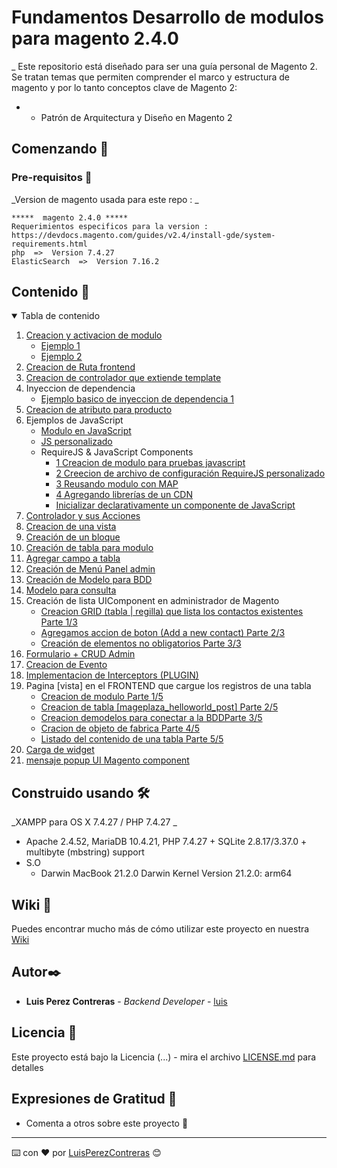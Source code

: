 
# Fundamentos Desarrollo de modulos para magento 2.4.0

_ Este repositorio está diseñado para ser una guía personal de Magento 2. 
  Se tratan temas que permiten comprender el marco y estructura de magento y por lo tanto conceptos clave de Magento 2:

 * - Patrón de Arquitectura y Diseño en Magento 2
 
## Comenzando 🚀

### Pre-requisitos  📌

_Version de magento usada para este repo : _

```
*****  magento 2.4.0 *****
Requerimientos especificos para la version : https://devdocs.magento.com/guides/v2.4/install-gde/system-requirements.html
php  =>  Version 7.4.27
ElasticSearch  =>  Version 7.16.2
```

## Contenido  📄
<details open>
   <summary id="contenido">Tabla de contenido</summary>
   <ol>
      <li>
         <a href="#about-the-project">Creacion y activacion de modulo</a>
         <ul>
            <li><a href="https://github.com/PerezContrerasLuis/magento240App/commit/38ff335bb31ba65677bd2bbd28fb65f704fa6612"> Ejemplo 1</a></li>
            <li><a href="https://github.com/PerezContrerasLuis/magento240App/commit/7c3a945a9b3590ee981a90d892adace1081a900c"> Ejemplo 2</a></li>
         </ul>
      </li>
      <li>
         <a href="https://github.com/PerezContrerasLuis/magento240App/commit/106a3619c2b301ed1528babfb099fd6aa9b59f34">Creacion de Ruta frontend</a>
      </li>
      <li>
         <a href="https://github.com/PerezContrerasLuis/magento240App/commit/da8493209e96b89db962971c9d39598762de4000">Creacion de controlador que extiende template</a>
      </li>
      <li>
         <a>Inyeccion de dependencia </a>
         <ul>
            <li><a href="https://github.com/PerezContrerasLuis/magento240App/commit/c0e784e4627b1228a40df8c739d9ecbe9c03712c">Ejemplo basico de inyeccion de dependencia 1</a></li>
         </ul>
      </li>
      <li>
         <a href="https://github.com/PerezContrerasLuis/magento240App/commit/a4d78d0f6d96922c2b5112a70b2d5f3872d1d4f1">Creacion de atributo para producto</a>
      </li>
      <li>
         <a>Ejemplos de JavaScript</a>
         <ul>
            <li><a href="https://github.com/PerezContrerasLuis/magento240App/commit/3569e158e39d1f41cd338f15adbae738d444d5be">Modulo en JavaScript</a></li>
            <li>
               <a href="https://github.com/PerezContrerasLuis/magento240App/commit/15c9d5953d11d14329781e2af3f52484d8091d21">JS personalizado</a>
            </li>
            <li>
               <a>RequireJS & JavaScript Components</a>
               <ul>
                  <li><a href="https://github.com/PerezContrerasLuis/magento240App/commit/36843423c82e42369226c2054a10e1b7808bd52f">1 Creacion de modulo para pruebas javascript</a></li>
                  <li><a href="https://github.com/PerezContrerasLuis/magento240App/commit/b13229683ed075a9df05ce96c2a0a429a01d91a0">2 Creecion de archivo de configuración RequireJS personalizado</a></li>
                  <li><a href="https://github.com/PerezContrerasLuis/magento240App/commit/f0940f6e200ba80381d5ed8e542170ec9e53a962">3 Reusando modulo con MAP</a></li>
                  <li><a href="https://github.com/PerezContrerasLuis/magento240App/commit/7a8e84cf1bf4f39a5b2627f3665fbe5b58dee134">4 Agregando librerías de un CDN</a></li>
                  <li><a href="https://github.com/PerezContrerasLuis/magento240App/commit/153b463dae7550029f7f8bfc182cd98781431362">Inicializar declarativamente un componente de JavaScript</a></li>
               </ul>
            </li>
         </ul>
      </li>
      <li>
         <a href="https://github.com/PerezContrerasLuis/magento240App/commit/f693d0c838a6d86dfc06aa7f9f74e30c4a3525ad">Controlador y sus Acciones</a>
      </li>
      <li>
         <a href="https://github.com/PerezContrerasLuis/magento240App/commit/45789fd18703c5aa685e462b826d3bb23c510bb9">Creacion de una vista</a>
      </li>
      <li>
         <a href="https://github.com/PerezContrerasLuis/magento240App/commit/c22174079194e8bd7bbf6d151591cadd7749d322">Creación de un bloque </a>
      </li>
      <li>
         <a href="https://github.com/PerezContrerasLuis/magento240App/commit/08703f00a7f69431fa44f7ab1e4c858c9e89dd34">Creación de tabla para modulo</a>
      </li>
      <li>
         <a href="https://github.com/PerezContrerasLuis/magento240App/commit/67e5801837326e56644c10ad75859bbaeba38568">Agregar campo a tabla</a>
      </li>
      <li>
         <a href="https://github.com/PerezContrerasLuis/magento240App/commit/b9456772264a442199410c44161efe1cd89c1eed">Creación de Menú Panel admin</a>
      </li>
      <li>
         <a href="https://github.com/PerezContrerasLuis/magento240App/commit/3bb22b19cd41a9dceff354c28a6f6732d8aed68e">Creación de Modelo para BDD</a>
      </li>
      <li>
         <a href="https://github.com/PerezContrerasLuis/magento240App/commit/82ac3a7773789e8d465d63c8ce5bc9cbf2fe23f9">Modelo para consulta</a>
      </li>
      <li>
         <a>Creación de lista UIComponent en administrador de Magento </a>
         <ul>
            <li><a href="https://github.com/PerezContrerasLuis/magento240App/commit/f00f26caa1b7af633a3a9a0c434ca399a5b29df2">Creacion GRID (tabla | regilla) que lista los contactos existentes Parte 1/3</a></li>
            <li><a href="https://github.com/PerezContrerasLuis/magento240App/commit/076501b017272fc7ddb83f825d73de63ad79a75b">Agregamos accion de boton (Add a new contact) Parte 2/3</a></li>
            <li><a href="https://github.com/PerezContrerasLuis/magento240App/commit/8a4b633da6fff1cef094059fc77a29cbe57aacc5">Creación de elementos no obligatorios Parte 3/3</a></li>
         </ul>
      </li>
      <li>
         <a href="https://github.com/PerezContrerasLuis/magento240App/commit/2d443beb73942cb39e2d111fffd9176a93137bbd">Formulario + CRUD Admin</a>
      </li>
      <li>
         <a href="https://github.com/PerezContrerasLuis/magento240App/commit/d0ead5339728cb2020ab70a70b570e07f5f5da16">Creacion de Evento</a>
      </li>
      <li>
         <a href="https://github.com/PerezContrerasLuis/magento240App/commit/01ff7b6a1e8e4975f3c891b81666147a1647b5ce">Implementacion de Interceptors (PLUGIN)</a>
      </li>
      <li>
         <a>Pagina [vista] en el FRONTEND que cargue los registros de una tabla</a>
         <ul>
            <li><a href="https://github.com/PerezContrerasLuis/magento240App/commit/16f8c38b770c34f4c47fa81adb58aa6fa764c6e9"> Creacion de modulo Parte 1/5</a></li>
            <li><a href="https://github.com/PerezContrerasLuis/magento240App/commit/6fdc2dbb6535c12b7281a15cef59751bf2fb39a1"> Creacion de tabla [mageplaza_helloworld_post] Parte 2/5</a></li>
            <li><a href="https://github.com/PerezContrerasLuis/magento240App/commit/f7663d90ac0fe8a2517b13b552122f2906b29b0b"> Creacion demodelos para conectar a la BDDParte 3/5</a></li>
            <li><a href="https://github.com/PerezContrerasLuis/magento240App/commit/7581e7b79251a33da1a99e67d0233ac4b617a1fa"> Cracion de objeto de fabrica Parte 4/5</a></li>
            <li><a href="https://github.com/PerezContrerasLuis/magento240App/commit/b019792e6f9b5597c288dd9eed69ef04807c3c1d"> Listado del contenido de una tabla Parte 5/5</a></li>
         </ul>
      </li>
      <li>
         <a href="https://github.com/PerezContrerasLuis/magento240App/commit/839020c715eb77f35c1384f8616f56ec694815fa">Carga de widget</a>
      </li>
      <li>
         <a href="https://github.com/PerezContrerasLuis/magento240App/commit/9a625037177fb165a0fb69ca438f6e8b03bb5ad6">mensaje popup UI Magento component</a>
      </li>
   </ol>
</details>

## Construido usando 🛠️
_XAMPP para OS X 7.4.27 / PHP 7.4.27 _

* Apache 2.4.52, MariaDB 10.4.21, PHP 7.4.27 + SQLite 2.8.17/3.37.0 + multibyte (mbstring) support
* S.O 
    * Darwin MacBook 21.2.0 Darwin Kernel Version 21.2.0: arm64
    
## Wiki 📖
Puedes encontrar mucho más de cómo utilizar este proyecto en nuestra [Wiki](https://github.com/tu/proyecto/wiki)

## Autor✒️
* **Luis Perez Contreras** - *Backend Developer* - [luis](https://www.linkedin.com/in/luis-perez-contreras-56a67964/)

## Licencia 📄
Este proyecto está bajo la Licencia (...) - mira el archivo [LICENSE.md](LICENSE.md) para detalles

## Expresiones de Gratitud 🎁
* Comenta a otros sobre este proyecto 📢

---
⌨️ con ❤️ por [LuisPerezContreras](https://github.com/PerezContrerasLuis) 😊
